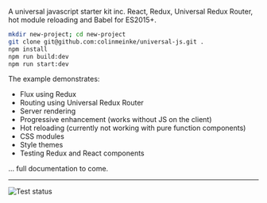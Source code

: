 A universal javascript starter kit inc. React, Redux,
Universal Redux Router, hot module reloading and Babel for
ES2015+.

```bash
mkdir new-project; cd new-project
git clone git@github.com:colinmeinke/universal-js.git .
npm install
npm run build:dev
npm run start:dev
```

The example demonstrates:

- Flux using Redux
- Routing using Universal Redux Router
- Server rendering
- Progressive enhancement (works without JS on the client)
- Hot reloading (currently not working with pure function components)
- CSS modules
- Style themes
- Testing Redux and React components

... full documentation to come.

---

![Test status](https://img.shields.io/travis/colinmeinke/universal-js.svg)
